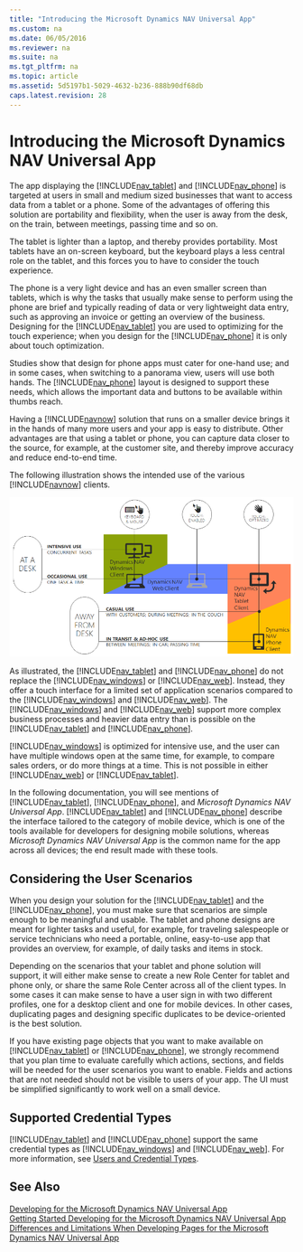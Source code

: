 ```yaml
---
title: "Introducing the Microsoft Dynamics NAV Universal App"
ms.custom: na
ms.date: 06/05/2016
ms.reviewer: na
ms.suite: na
ms.tgt_pltfrm: na
ms.topic: article
ms.assetid: 5d5197b1-5029-4632-b236-888b90df68db
caps.latest.revision: 28
---
```

# Introducing the Microsoft Dynamics NAV Universal App
The app displaying the [!INCLUDE[nav_tablet](../dynamics-nav/includes/nav_tablet_md.md)] and [!INCLUDE[nav_phone](../dynamics-nav/includes/nav_phone_md.md)] is targeted at users in small and medium sized businesses that want to access data from a tablet or a phone. Some of the advantages of offering this solution are portability and flexibility, when the user is away from the desk, on the train, between meetings, passing time and so on.  
  
 The tablet is lighter than a laptop, and thereby provides portability. Most tablets have an on\-screen keyboard, but the keyboard plays a less central role on the tablet, and this forces you to have to consider the touch experience.  
  
 The phone is a very light device and has an even smaller screen than tablets, which is why the tasks that usually make sense to perform using the phone are brief and typically reading of data or very lightweight data entry, such as approving an invoice or getting an overview of the business. Designing for the [!INCLUDE[nav_tablet](../dynamics-nav/includes/nav_tablet_md.md)] you are used to optimizing for the touch experience; when you design for the [!INCLUDE[nav_phone](../dynamics-nav/includes/nav_phone_md.md)] it is only about touch optimization.  
  
 Studies show that design for phone apps must cater for one\-hand use; and in some cases, when switching to a panorama view, users will use both hands. The [!INCLUDE[nav_phone](../dynamics-nav/includes/nav_phone_md.md)] layout is designed to support these needs, which allows the important data and buttons to be available within thumbs reach.  
  
 Having a [!INCLUDE[navnow](../dynamics-nav/includes/navnow_md.md)] solution that runs on a smaller device brings it in the hands of many more users and your app is easy to distribute. Other advantages are that using a tablet or phone, you can capture data closer to the source, for example, at the customer site, and thereby improve accuracy and reduce end\-to\-end time.  
  
 The following illustration shows the intended use of the various [!INCLUDE[navnow](../dynamics-nav/includes/navnow_md.md)] clients.  
  
 ![Illustrates the different NAV clients available](../dynamics-nav/media/Client_DifferentDisplayTargetsIllustration.png "Client\_DifferentDisplayTargetsIllustration")  
  
 As illustrated, the [!INCLUDE[nav_tablet](../dynamics-nav/includes/nav_tablet_md.md)] and [!INCLUDE[nav_phone](../dynamics-nav/includes/nav_phone_md.md)] do not replace the [!INCLUDE[nav_windows](../dynamics-nav/includes/nav_windows_md.md)] or [!INCLUDE[nav_web](../dynamics-nav/includes/nav_web_md.md)]. Instead, they offer a touch interface for a limited set of application scenarios compared to the [!INCLUDE[nav_windows](../dynamics-nav/includes/nav_windows_md.md)] and [!INCLUDE[nav_web](../dynamics-nav/includes/nav_web_md.md)]. The [!INCLUDE[nav_windows](../dynamics-nav/includes/nav_windows_md.md)] and [!INCLUDE[nav_web](../dynamics-nav/includes/nav_web_md.md)] support more complex business processes and heavier data entry than is possible on the [!INCLUDE[nav_tablet](../dynamics-nav/includes/nav_tablet_md.md)] and [!INCLUDE[nav_phone](../dynamics-nav/includes/nav_phone_md.md)].  
  
 [!INCLUDE[nav_windows](../dynamics-nav/includes/nav_windows_md.md)] is optimized for intensive use, and the user can have multiple windows open at the same time, for example, to compare sales orders, or do more things at a time. This is not possible in either [!INCLUDE[nav_web](../dynamics-nav/includes/nav_web_md.md)] or [!INCLUDE[nav_tablet](../dynamics-nav/includes/nav_tablet_md.md)].  
  
 In the following documentation, you will see mentions of [!INCLUDE[nav_tablet](../dynamics-nav/includes/nav_tablet_md.md)], [!INCLUDE[nav_phone](../dynamics-nav/includes/nav_phone_md.md)], and *Microsoft Dynamics NAV Universal App*. [!INCLUDE[nav_tablet](../dynamics-nav/includes/nav_tablet_md.md)] and [!INCLUDE[nav_phone](../dynamics-nav/includes/nav_phone_md.md)] describe the interface tailored to the category of mobile device, which is one of the tools available for developers for designing mobile solutions, whereas *Microsoft Dynamics NAV Universal App* is the common name for the app across all devices; the end result made with these tools.  
  
## Considering the User Scenarios  
 When you design your solution for the [!INCLUDE[nav_tablet](../dynamics-nav/includes/nav_tablet_md.md)] and the [!INCLUDE[nav_phone](../dynamics-nav/includes/nav_phone_md.md)], you must make sure that scenarios are simple enough to be meaningful and usable. The tablet and phone designs are meant for lighter tasks and useful, for example, for traveling salespeople or service technicians who need a portable, online, easy\-to\-use app that provides an overview, for example, of daily tasks and items in stock.  
  
 Depending on the scenarios that your tablet and phone solution will support, it will either make sense to create a new Role Center for tablet and phone only, or share the same Role Center across all of the client types. In some cases it can make sense to have a user sign in with two different profiles, one for a desktop client and one for mobile devices. In other cases, duplicating pages and designing specific duplicates to be device\-oriented is the best solution.  
  
 If you have existing page objects that you want to make available on [!INCLUDE[nav_tablet](../dynamics-nav/includes/nav_tablet_md.md)] or [!INCLUDE[nav_phone](../dynamics-nav/includes/nav_phone_md.md)], we strongly recommend that you plan time to evaluate carefully which actions, sections, and fields will be needed for the user scenarios you want to enable. Fields and actions that are not needed should not be visible to users of your app. The UI must be simplified significantly to work well on a small device.  
  
## Supported Credential Types  
 [!INCLUDE[nav_tablet](../dynamics-nav/includes/nav_tablet_md.md)] and [!INCLUDE[nav_phone](../dynamics-nav/includes/nav_phone_md.md)] support the same credential types as [!INCLUDE[nav_windows](../dynamics-nav/includes/nav_windows_md.md)] and [!INCLUDE[nav_web](../dynamics-nav/includes/nav_web_md.md)]. For more information, see [Users and Credential Types](../dynamics-nav/Users-and-Credential-Types.md).  
  
## See Also  
 [Developing for the Microsoft Dynamics NAV Universal App](../dynamics-nav/Developing-for-the-Microsoft-Dynamics-NAV-Universal-App.md)   
 [Getting Started Developing for the Microsoft Dynamics NAV Universal App](../dynamics-nav/Getting-Started-Developing-for-the-Microsoft-Dynamics-NAV-Universal-App.md)   
 [Differences and Limitations When Developing Pages for the Microsoft Dynamics NAV Universal App](../dynamics-nav/Differences-and-Limitations-When-Developing-Pages-for-the-Microsoft-Dynamics-NAV-Universal-App.md)